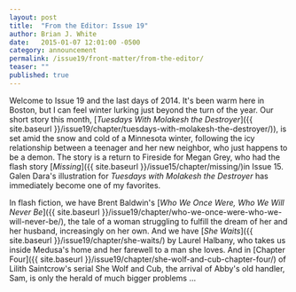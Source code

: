 ```yaml
---
layout: post
title:  "From the Editor: Issue 19"
author: Brian J. White
date:   2015-01-07 12:01:00 -0500
category: announcement
permalink: /issue19/front-matter/from-the-editor/
teaser: ""
published: true
---
```


Welcome to Issue 19 and the last days of 2014. It's been warm here in Boston, but I can feel winter lurking just beyond the turn of the year. Our short story this month, [_Tuesdays With Molakesh the Destroyer_]({{ site.baseurl }}/issue19/chapter/tuesdays-with-molakesh-the-destroyer/)), is set amid the snow and cold of a Minnesota winter, following the icy relationship between a teenager and her new neighbor, who just happens to be a demon. The story is a return to Fireside for Megan Grey, who had the flash story [_Missing_]({{ site.baseurl }}/issue15/chapter/missing/)in Issue 15. Galen Dara's illustration for _Tuesdays with Molakesh the Destroyer_ has immediately become one of my favorites.

In flash fiction, we have Brent Baldwin's [_Who We Once Were, Who We Will Never Be_]({{ site.baseurl }}/issue19/chapter/who-we-once-were-who-we-will-never-be/), the tale of a woman struggling to fulfill the dream of her and her husband, increasingly on her own. And we have [_She Waits_]({{ site.baseurl }}/issue19/chapter/she-waits/) by Laurel Halbany, who takes us inside Medusa's home and her farewell to a man she loves. And in [Chapter Four]({{ site.baseurl }}/issue19/chapter/she-wolf-and-cub-chapter-four/) of Lilith Saintcrow's serial She Wolf and Cub, the arrival of Abby's old handler, Sam, is only the herald of much bigger problems …
